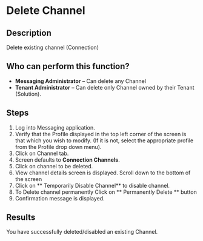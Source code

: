 # Delete Channel
## Description
Delete existing channel (Connection)
## Who can perform this function?
* **Messaging Administrator** – Can delete any Channel
* **Tenant Administrator** – Can delete only Channel owned by their Tenant (Solution).

## Steps
1. Log into Messaging application.
2. Verify that the Profile displayed in the top left corner of the screen is that which you wish to modify. (If it is not, select the appropriate profile from the Profile drop down menu).
3. Click on Channel tab.
4. Screen defaults to **Connection Channels**.
5. Click on channel to be deleted.
6. View channel details screen is displayed. Scroll down to the bottom of the screen
7. Click on ** Temporarily Disable Channel** to disable channel.
8. To Delete channel permanently Click on ** Permanently Delete ** button
9. Confirmation message is displayed.

## Results
You have successfully deleted/disabled an existing Channel.

